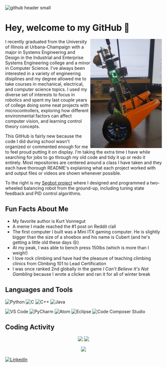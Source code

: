 ![github header small](https://user-images.githubusercontent.com/80641920/117477853-1b802b00-af24-11eb-8808-b063134f7cf0.jpg)

# Hey, welcome to my GitHub 👋
[<img align="right" height="350" src="https://github.com/monk200/Segbot/blob/main/Demo%20Picture.PNG">](https://github.com/monk200/Segbot)

I recently graduated from the University of Illinois at Urbana-Champaign with a major in Systems Engineering and Design in the Industrial and Enterprise Systems Engineering college and a minor in Computer Science. I've always been interested in a variety of engineering disiplines and my degree allowed me to take courses in mechanical, electrical, and computer science topics. I used my diverse set of interests to focus in robotics and spent my last couple years of college doing some neat projects with microcontrollers, exploring how different environmental factors can affect computer vision, and learning control theory concepts.  

This GitHub is fairly new because the code I did during school wasn't organized or commented enough for me to feel proud putting it on display. I'm taking the extra time I have while searching for jobs to go through my old code and tidy it up or redo it entirely. Most repositories are centered around a class I have taken and they each have thorough README's explaining what each project worked with and output files or videos are shown whenever possible.  

To the right is my [Segbot project](https://github.com/monk200/Segbot) where I designed and programmed a two-wheeled balancing robot from the ground-up, including tuning state feedback and PID control algorithms.

## Fun Facts About Me
* My favorite author is Kurt Vonnegut
* A meme I made reached the #1 post on Reddit r/all
* The first computer I built was a Mini ITX gaming computer. He is slightly bigger than the size of a shoebox and his name is Cubert (and he's getting a little old these days 😢)
* At my peak, I was able to bench press 150lbs (which is more than I weigh!)
* I love rock climbing and have had the pleasure of teaching climbing clinics from Climbing 101 to Lead Certification
* I was once ranked 2nd globally in the game <i>I Can't Believe It's Not Gambling</i> because I wrote a clicker and ran it for all of winter break

## Languages and Tools
<p float="left">
<img alt="Python" src="https://img.shields.io/badge/python-%2314354C.svg?&style=for-the-badge&logo=python&logoColor=white"/>
<img alt="C" src="https://img.shields.io/badge/c-%2300599C.svg?&style=for-the-badge&logo=c&logoColor=white"/>
<img alt="C++" src="https://img.shields.io/badge/c++-%2300599C.svg?&style=for-the-badge&logo=c%2B%2B&ogoColor=white"/>
<img alt="Java" src="https://img.shields.io/badge/java-%23ED8B00.svg?&style=for-the-badge&logo=java&logoColor=white"/>
</p>
<p float="left">
<img alt="VS Code" src="https://img.shields.io/badge/VSCode-0078d7.svg?&style=for-the-badge&logo=visual-studio-code&logoColor=white"/>
<img alt="PyCharm" src="https://img.shields.io/badge/PyCharm-000000.svg?&style=for-the-badge&logo=PyCharm&logoColor=white"/>
<img alt="Atom" src="https://img.shields.io/badge/Atom-66595C?style=for-the-badge&logo=Atom&logoColor=white"/>
<img alt="Eclipse" src="https://img.shields.io/badge/-Eclipse-purple?style=for-the-badge&logo=Eclipse&logoColor=white"/>
<img alt="Code Composer Studio" src="https://img.shields.io/badge/-Code%20Composer%20Studio-red?style=for-the-badge"/>
</p>

## Coding Activity
<p align="center">
<img src="https://github-readme-stats.vercel.app/api/top-langs/?username=monk200&theme=jolly&layout=compact" height="160em" />
<img src="https://github-readme-streak-stats.herokuapp.com/?user=monk200&theme=jolly" height="160em" />
</p>
<p align="center"><img src="https://github-readme-stats.vercel.app/api?username=monk200&theme=jolly&show_icons=true&hide=contribs,stars" height="160em" /></p>  

[![LinkedIn](https://img.shields.io/badge/LinkedIn-%230077B5.svg?&style=for-the-badge&logo=linkedin&logoColor=white)](https://www.linkedin.com/in/monika-spytek-40abb21b5/)
